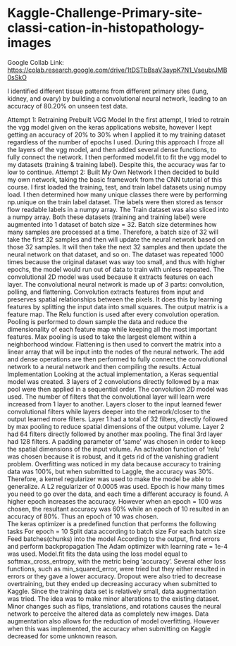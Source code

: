 # Kaggle-Challenge-Primary-site-classi-cation-in-histopathology-images

Google Collab Link:
https://colab.research.google.com/drive/1tDSTbBsaV3aypK7N1_VseubrJMB0sSkO

I identified different tissue patterns from different primary sites (lung, kidney, and
ovary) by building a convolutional neural network, leading to an accuracy of 80.20% on unseen test data.

Attempt 1: Retraining Prebuilt VGG Model
In the first attempt, I tried to retrain the vgg model given on the keras applications website, however I kept getting an accuracy of 20% to 30% when I applied it to my training dataset regardless of the number of epochs I used. During this approach I froze all the layers of the vgg model, and then added several dense functions, to fully connect the network. I then performed model.fit to fit the vgg model to my datasets (training & training label). Despite this, the accuracy was far to low to continue. 
Attempt 2: Built My Own Network 
I then decided to build my own network, taking the basic framework from the CNN tutorial of this course. I first loaded the training, test, and train label datasets using numpy load. 
I then determined how many unique classes there were by performing np.unique on the train label dataset. The labels were then stored as tensor flow readable labels in a numpy array. The Train dataset was also sliced into a numpy array. Both these datasets (training and training label) were augmented into 1 dataset of batch size = 32. 
Batch size determines how many samples are processed at a time. Therefore, a batch size of 32 will take the first 32 samples and then will update the neural network based on those 32 samples. It will then take the next 32 samples and then update the neural network on that dataset, and so on. 
The dataset was repeated 1000 times because the original dataset was way too small, and thus with higher epochs, the model would run out of data to train with unless repeated. 
The convolutional 2D model was used because it extracts features on each layer. The convolutional neural network is made up of 3 parts: convolution, polling, and flattening. Convolution extracts features from input and preserves spatial relationships between the pixels. It does this by learning features by splitting the input data into small squares. The output matrix is a feature map. The Relu function is used after every convolution operation. 
Pooling is performed to down sample the data and reduce the dimensionality of each feature map while keeping all the most important features. Max pooling is used to take the largest element within a neighborhood window. 
Flattening is then used to convert the matrix into a linear array that will be input into the nodes of the neural network. 
The add and dense operations are then performed to fully connect the convolutional network to a neural network and then compiling the results. 
Actual Implementation
Looking at the actual implementation, a Keras sequential model was created. 3 layers of 2 convolutions directly followed by a max pool were then applied in a sequential order. The convolution 2D model was used.
The number of filters that the convolutional layer will learn were increased from 1 layer to another. Layers closer to the input learned fewer convolutional filters while layers deeper into the network/closer to the output learned more filters. Layer 1 had a total of 32 filters, directly followed by max pooling to reduce spatial dimensions of the output volume. Layer 2 had 64 filters directly followed by another max pooling. The final 3rd layer had 128 filters. 
A padding parameter of ‘same’ was chosen in order to keep the spatial dimensions of the input volume. 
An activation function of ‘relu’ was chosen because it is robust, and it gets rid of the vanishing gradient problem. 
Overfitting was noticed in my data because accuracy to training data was 100%, but when submitted to Laggle, the accuracy was 30%. Therefore, a kernel regularizer was used to make the model be able to generalize. A L2 regularizer of 0.0005 was used. 
Epoch is how many times you need to go over the data, and each time a different accuracy is found. A higher epoch increases the accuracy. However when an epoch = 100 was chosen, the resultant accuracy was 60% while an epoch of 10 resulted in an accuracy of 80%. Thus an epoch of 10 was chosen.  
The keras optimizer is a predefined function that performs the following tasks
For epoch = 10
	Split data according to batch size 
	For each batch size 
		Feed batches(chunks) into the model
		According to the output, find errors and perform backpropagation 
The Adam optimizer with learning rate = 1e-4 was used. 
Model.fit fits the data using the loss model equal to softmax_cross_entropy, with the metric being ‘accuracy’. Several other loss functions, such as min_squared_error, were tried but they either resulted in errors or they gave a lower accuracy. 
Dropout were also tried to decrease overtraining, but they ended up decreasing accuracy when submitted to Kaggle. 
Since the training data set is relatively small, data augmentation was tried. The idea was to make minor alterations to the existing dataset. Minor changes such as flips, translations, and rotations causes the neural network to perceive the altered data as completely new images. Data augmentation also allows for the reduction of model overfitting. However when this was implemented, the accuracy when submitting on Kaggle decreased for some unknown reason. 

